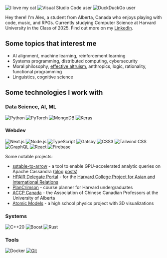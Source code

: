 ![I love my cat](https://img.shields.io/badge/i%20love-my%20cat-E535AB?style=for-the-badge)
![Visual Studio Code user](https://img.shields.io/badge/vs%20code-user-0098FF?logo=visualstudiocode&style=for-the-badge)
![DuckDuckGo user](https://img.shields.io/badge/duckduckgo-user-DE5833?logo=duckduckgo&style=for-the-badge)

Hey there! I'm Alex, a student from Alberta, Canada who enjoys playing with code, music, and RPGs. Currently studying Computer Science at Harvard University in the Class of 2025. Find out more on my [LinkedIn](https://www.linkedin.com/in/alexdzcai/).

## Some topics that interest me

- AI alignment, machine learning, reinforcement learning
- Systems programming, distributed computing, cybersecurity
- Moral philosophy, [effective altruism](https://www.effectivealtruism.org/), anthropics, logic, rationality, functional programming
- Linguistics, cognitive science

## Some technologies I work with

### Data Science, AI, ML

![Python](https://img.shields.io/badge/python-experienced-ffd43b?logo=python&style=for-the-badge)
![PyTorch](https://img.shields.io/badge/pytorch-experienced-ee4c2c?logo=pytorch&style=for-the-badge)
![MongoDB](https://img.shields.io/badge/mongodb-decent-10aa50?logo=mongodb&style=for-the-badge)
![Keras](https://img.shields.io/badge/keras-decent-D00000?logo=keras&style=for-the-badge)

### Webdev

![Next.js](https://img.shields.io/badge/next.js-experienced-black?logo=next.js&style=for-the-badge)
![Node.js](https://img.shields.io/badge/node.js-experienced-339933?logo=node.js&style=for-the-badge)
![TypeScript](https://img.shields.io/badge/typescript-experienced-3178C6?logo=typescript&style=for-the-badge)
![Gatsby](https://img.shields.io/badge/gatsby-decent-663399?logo=gatsby&style=for-the-badge)
![CSS3](https://img.shields.io/badge/css3-experienced-2965F1?logo=css3&style=for-the-badge)
![Tailwind CSS](https://img.shields.io/badge/tailwindcss-experienced-06B6D4?logo=tailwindcss&style=for-the-badge)
![GraphQL](https://img.shields.io/badge/graphql-decent-E535AB?logo=graphql&style=for-the-badge)
![React](https://img.shields.io/badge/react-experienced-61DAFB?logo=react&style=for-the-badge)
![Firebase](https://img.shields.io/badge/firebase-experienced-FFCA28?logo=firebase&style=for-the-badge)

Some notable projects:

- [sstable-to-arrow](https://github.com/datastax/sstable-to-arrow) - a tool to enable GPU-accelerated analytic queries on Apache Cassandra ([blog](https://developer.nvidia.com/blog/analyzing-cassandra-data-using-gpus-part-1/) [posts](https://developer.nvidia.com/blog/analyzing-cassandra-data-using-gpus-part-2/))
- [HPAIR Delegate Portal](https://my.hpair.org/) - for the [Harvard College Project for Asian and International Relations](https://www.hpair.org/)
- [PlanCrimson](https://plancrimson.io/) - course planner for Harvard undergraduates
- [ACCP Canada](https://www.accpcanada.ca/) - the Association of Chinese Canadian Professors at the University of Alberta
- [Atomic Models](https://adzcai.github.io/atomic-models/) - a high school physics project with 3D visualizations

### Systems

![C++20](https://img.shields.io/badge/C++20-experienced-00599C?logo=cplusplus&style=for-the-badge)
![Boost](https://img.shields.io/badge/boost-decent-00599C?style=for-the-badge)
![Rust](https://img.shields.io/badge/rust-learning-black?logo=rust&style=for-the-badge)

### Tools

![Docker](https://img.shields.io/badge/docker-experienced-4896E6?logo=docker&style=for-the-badge)
[![Git](https://img.shields.io/badge/git-xkcd%201597-F05133?logo=git&style=for-the-badge)](https://xkcd.com/1597/)
